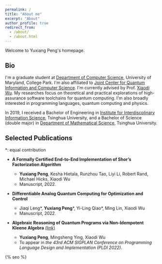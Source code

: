 ```yaml
---
permalink: /
title: "About me"
excerpt: "About"
author_profile: true
redirect_from: 
  - /about/
  - /about.html
---
```


Welcome to Yuxiang Peng's homepage.

## **Bio**

I'm a graduate student at [Department of Computer Science](https://www.cs.umd.edu/), University of Maryland, College Park. I'm also affiliated to [Joint Center for Quantum Information and Computer Science](https://quics.umd.edu/). I'm currently advised by Prof. [Xiaodi Wu](https://www.cs.umd.edu/~xwu/). My researches focus on theoretical and practical explorations of high-assurance software toolchains for quantum computing. I'm also broadly interested in programming languages, quantum computing and physics.

In 2019, I received a Bachelor of Engineering in [Institute for Interdiscplinary Information Science](https://iiis.tsinghua.edu.cn/en/), Tsinghua University, and a Bachelor of Science (double major) in [Department of Mathematical Science](https://www.math.tsinghua.edu.cn/), Tsinghua University.

## **Selected Publications**

\*: equal contribution

* **A Formally Certified End-to-End Implementation of Shor’s Factorization Algorithm**
	* **Yuxiang Peng**, Kesha Hietala, Runzhou Tao, Liyi Li, Robert Rand, Michael Hicks, Xiaodi Wu
	* Manuscript, 2022.
	
* **Differentiable Analog Quantum Computing for Optimization and Control**
	* Jiaqi Leng\*, **Yuxiang Peng**\*, Yi-Ling Qiao*, Ming Lin, Xiaodi Wu
	* Manuscript, 2022.

* **Algebraic Reasoning of Quantum Programs via Non-Idempotent Kleene Algebra** [(link)](https://arxiv.org/abs/2110.07018)
	* **Yuxiang Peng**, Mingsheng Ying, Xiaodi Wu
	* To appear in *the 43rd ACM SIGPLAN Conference on Programming Language Design and Implementation (PLDI 2022)*.

{% seo %}